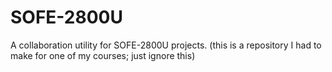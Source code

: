 # SOFE-2800U
A collaboration utility for SOFE-2800U projects. (this is a repository I had to make for one of my courses; just ignore this)
